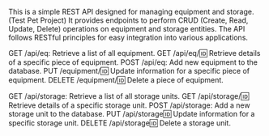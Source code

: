 This is a simple REST API designed for managing equipment and storage. (Test Pet Project)
It provides endpoints to perform CRUD (Create, Read, Update, Delete) operations on equipment and storage entities.
The API follows RESTful principles for easy integration into various applications.

GET /api/eq: Retrieve a list of all equipment.
GET /api/eq/:id: Retrieve details of a specific piece of equipment.
POST /api/eq: Add new equipment to the database.
PUT /equipment/:id: Update information for a specific piece of equipment.
DELETE /equipment/:id: Delete a piece of equipment.

GET /api/storage: Retrieve a list of all storage units.
GET /api/storage/:id: Retrieve details of a specific storage unit.
POST /api/storage: Add a new storage unit to the database.
PUT /api/storage:id: Update information for a specific storage unit.
DELETE /api/storage:id: Delete a storage unit.
